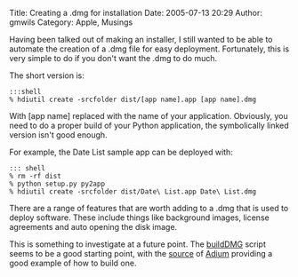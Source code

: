 Title: Creating a .dmg for installation
Date: 2005-07-13 20:29
Author: gmwils
Category: Apple, Musings

Having been talked out of making an installer, I still wanted to be able
to automate the creation of a .dmg file for easy deployment.
Fortunately, this is very simple to do if you don't want the .dmg to do
much.

The short version is:

    :::shell
    % hdiutil create -srcfolder dist/[app name].app [app name].dmg

With [app name] replaced with the name of your application. Obviously,
you need to do a proper build of your Python application, the
symbolically linked version isn't good enough.

For example, the Date List sample app can be deployed with:

    ::: shell
    % rm -rf dist
    % python setup.py py2app
    % hdiutil create -srcfolder dist/Date\ List.app Date\ List.dmg

There are a range of features that are worth adding to a .dmg that is
used to deploy software. These include things like background images,
license agreements and auto opening the disk image.

This is something to investigate at a future point. The [buildDMG][]
script seems to be a good starting point, with the [source][] of
[Adium][] providing a good example of how to build one.

  [buildDMG]: http://www.objectpark.org/buildDMG.html
  [source]: http://trac.adiumx.com/wiki/GettingAdiumSource
  [Adium]: http://www.adiumx.com/
